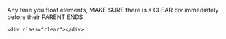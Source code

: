 Any time you float elements, MAKE SURE there is a CLEAR div immediately before their PARENT ENDS.

<div class="floatContainer">
	<div class="floatedChild"></div>
	<div class="floatedChild"></div>

	<div class="clear"></div>
</div>

<style type="text/css">
	.clear{
		clear: both;
	}
</style>